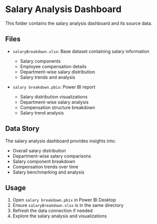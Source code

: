 # Salary Analysis Dashboard

This folder contains the salary analysis dashboard and its source data.

## Files
- `salaryBreakdown.xlsx`: Base dataset containing salary information
  - Salary components
  - Employee compensation details
  - Department-wise salary distribution
  - Salary trends and analysis

- `salary breakdown.pbix`: Power BI report
  - Salary distribution visualizations
  - Department-wise salary analysis
  - Compensation structure breakdown
  - Salary trend analysis

## Data Story
The salary analysis dashboard provides insights into:
- Overall salary distribution
- Department-wise salary comparisons
- Salary component breakdown
- Compensation trends over time
- Salary benchmarking and analysis

## Usage
1. Open `salary breakdown.pbix` in Power BI Desktop
2. Ensure `salaryBreakdown.xlsx` is in the same directory
3. Refresh the data connection if needed
4. Explore the salary analysis and visualizations 